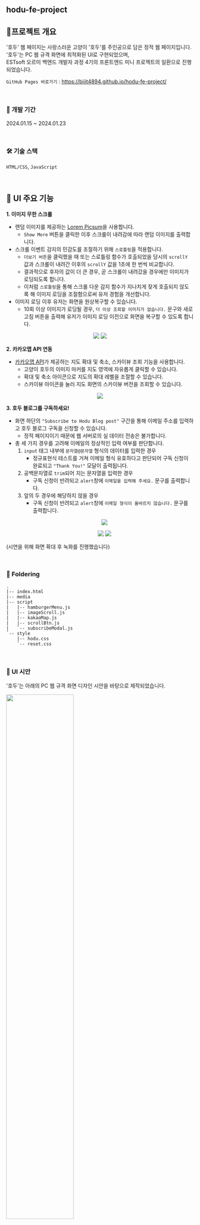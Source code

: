 ## hodu-fe-project

## 📝프로젝트 개요

'호두' 웹 페이지는 사랑스러운 고양이 '호두'를 주인공으로 담은 정적 웹 페이지입니다.<br>
'호두'는 PC 웹 규격 화면에 최적화된 UI로 구현되었으며,<br>
ESTsoft 오르미 백엔드 개발자 과정 4기의 프론트엔드 미니 프로젝트의 일환으로 진행되었습니다.

`GitHub Pages 바로가기` : https://biiit4894.github.io/hodu-fe-project/

<br>

### 📆 개발 기간

2024.01.15 ~ 2024.01.23

<br>

### 🛠 기술 스택

`HTML/CSS`, `JavaScript`

<br>

## 📌 UI 주요 기능

**1. 이미지 무한 스크롤**

- 랜덤 이미지를 제공하는 <a href="https://picsum.photos/">Lorem Picsum</a>을 사용합니다.
  - `Show More` 버튼을 클릭한 이후 스크롤이 내려감에 따라 랜덤 이미지를 출력합니다.
- 스크롤 이벤트 감지의 민감도를 조절하기 위해 `스로틀링`을 적용합니다.
  - `더보기 버튼`을 클릭했을 때 또는 스로틀링 함수가 호출되었을 당시의 `scrollY` 값과 스크롤이 내려간 이후의 `scrollY` 값을 1초에 한 번씩 비교합니다.
  - 결과적으로 후자의 값이 더 큰 경우, 곧 스크롤이 내려갔을 경우에만 이미지가 로딩되도록 합니다.
  - 이처럼 `스로틀링`을 통해 스크롤 다운 감지 함수가 지나치게 잦게 호출되지 않도록 해 이미지 로딩을 조절함으로써 유저 경험을 개선합니다.
- 이미지 로딩 이후 유저는 화면을 원상복구할 수 있습니다.
  - 10회 이상 이미지가 로딩될 경우, `더 이상 조회할 이미지가 없습니다.` 문구와 새로고침 버튼을 출력해 유저가 이미지 로딩 이전으로 화면을 복구할 수 있도록 합니다.

<p align="center">
  <img src="https://github.com/biiit4894/hodu-fe-project/assets/82032418/b79bc623-53fe-478b-867c-badb9ba383df">
  <img src="https://github.com/biiit4894/hodu-fe-project/assets/82032418/4e1888c7-19a6-4643-8534-288bee4da561">
</p>

**2. 카카오맵 API 연동**

- <a href="https://apis.map.kakao.com/">카카오맵 API</a>가 제공하는 지도 확대 및 축소, 스카이뷰 조회 기능을 사용합니다.
    - 고양이 호두의 이미지 마커를 지도 영역에 자유롭게 클릭할 수 있습니다.
    - 확대 및 축소 아이콘으로 지도의 확대 레벨을 조절할 수 있습니다.
    - 스카이뷰 아이콘을 눌러 지도 화면의 스카이뷰 버전을 조회할 수 있습니다.
<p align="center">
  <img src="https://github.com/biiit4894/hodu-fe-project/assets/82032418/be7a5eef-865a-4c54-9f28-86e09413d2cd">
</p>

**3. 호두 블로그를 구독하세요!**

- 화면 하단의 `"Subscribe to Hodu Blog post"` 구간을 통해 이메일 주소를 입력하고 호두 블로그 구독을 신청할 수 있습니다.
  - 정적 페이지이기 때문에 웹 서버로의 실 데이터 전송은 불가합니다.
- 총 세 가지 경우를 고려해 이메일의 정상적인 입력 여부를 판단합니다.
  1. `input` 태그 내부에 `문자열@문자열` 형식의 데이터를 입력한 경우
     - 정규표현식 테스트를 거쳐 이메일 형식 유효하다고 판단되어 구독 신청이 완료되고 `"Thank You!"` 모달이 출력됩니다.
  2. 공백문자열로 `trim`되어 지는 문자열을 입력한 경우
     - 구독 신청이 반려되고 `alert`창에 `이메일을 입력해 주세요.` 문구를 출력합니다.
  3. 앞의 두 경우에 해당하지 않을 경우
     - 구독 신청이 반려되고 `alert`창에 `이메일 형식이 올바르지 않습니다.` 문구를 출력합니다.
  <p align="center">
    <img src="https://github.com/biiit4894/hodu-fe-project/assets/82032418/6a9d0a89-6e5e-4cb6-a331-71943f2b3c0e">
  </p>
  <p align="center">
    <img src="https://github.com/biiit4894/hodu-fe-project/assets/82032418/b3089202-4024-4272-99a3-4ae1c2708309">
    <img src="https://github.com/biiit4894/hodu-fe-project/assets/82032418/557000d8-eb1c-427d-815d-32aaaecc17a4">
  </p>
(시연을 위해 화면 확대 후 녹화를 진행했습니다)

<br>

### 📁 Foldering

```
.
|-- index.html
|-- media
|-- script
|   |-- hamburgerMenu.js
|   |-- imageScroll.js
|   |-- kakaoMap.js
|   |-- scrollBtn.js
|   `-- subscribeModal.js
`-- style
    |-- hodu.css
    `-- reset.css
```

<br>

### 🎨 UI 시안

'호두'는 아래의 PC 웹 규격 화면 디자인 시안을 바탕으로 제작되었습니다.

<img width="60%" src="https://github.com/biiit4894/hodu-fe-project/assets/82032418/ea9e2806-8dab-414f-a197-2cc0c9b6a777">
